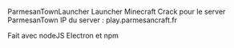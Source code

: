 ParmesanTownLauncher
Launcher Minecraft Crack pour le server ParmesanTown
IP du server : play.parmesancraft.fr

Fait avec nodeJS Electron et npm
